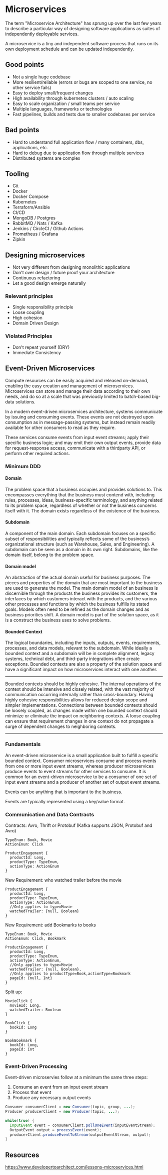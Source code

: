 # Microservices

The term "Microservice Architecture" has sprung up over the last few years to describe a particular way of designing software applications as suites of independently deployable services.

A microservice is a tiny and independent software process that runs on its own deployment schedule and can be updated independently.

## Good points

- Not a single huge codebase
- More resilient/reliable (errors or bugs are scoped to one service, no other service fails)
- Easy to deploy small/frequent changes
- High availability through kubernetes clusters / auto scaling
- Easy to scale organization / small teams per service
- Multiple languages, frameworks or technologies
- Fast pipelines, builds and tests due to smaller codebases per service

## Bad points

- Hard to understand full application flow / many containers, dbs, applications, etc.
- Hard to debug due to application flow through multiple services
- Distributed systems are complex

## Tooling

- Git
- Docker
- Docker Compose
- Kubernetes
- Terraform/Ansible
- CI/CD
- MongoDB / Postgres
- RabbitMQ / Nats / Kafka
- Jenkins / CircleCI / Github Actions
- Prometheus / Grafana
- Zipkin

## Designing microservices

- Not very different from designing monolithic applications
- Don't over design / future proof your architecture
- Continuous refactoring
- Let a good design emerge naturally

### Relevant principles

- Single responsibility principle
- Loose coupling
- High cohesion
- Domain Driven Design

### Violated Principles

- Don't repeat yourself (DRY)
- Immediate Consistency

## Event-Driven Microservices

Compute resources can be easily acquired and released on-demand, enabling the easy creation and management of microservices. Microservices can store and manage their data according to their own needs, and do so at a scale that was previously limited to batch-based big-data solutions.

In a modern event-driven microservices architecture, systems communicate by issuing and consuming events. These events are not destroyed upon consumption as in message-passing systems, but instead remain readily available for other consumers to read as they require.

These services consume events from input event streams; apply their specific business logic; and may emit their own output events, provide data for request-response access, communicate with a thirdparty API, or perform other required actions.

### Minimum DDD

#### Domain

The problem space that a business occupies and provides solutions to. This
encompasses everything that the business must contend with, including rules,
processes, ideas, business-specific terminology, and anything related to its problem
space, regardless of whether or not the business concerns itself with it. The
domain exists regardless of the existence of the business.

#### Subdomain

A component of the main domain. Each subdomain focuses on a specific subset
of responsibilities and typically reflects some of the business’s organizational
structure (such as Warehouse, Sales, and Engineering). A subdomain can be seen
as a domain in its own right. Subdomains, like the domain itself, belong to the
problem space.

#### Domain model

An abstraction of the actual domain useful for business purposes. The pieces and
properties of the domain that are most important to the business are used to generate
the model. The main domain model of an business is discernible through
the products the business provides its customers, the interfaces by which customers
interact with the products, and the various other processes and functions by
which the business fulfills its stated goals. Models often need to be refined as the
domain changes and as business priorities shift. A domain model is part of the
solution space, as it is a construct the business uses to solve problems.

#### Bounded Context

The logical boundaries, including the inputs, outputs, events, requirements, processes,
and data models, relevant to the subdomain. While ideally a bounded
context and a subdomain will be in complete alignment, legacy systems, technical
debt, and third-party integrations often create exceptions. Bounded contexts are
also a property of the solution space and have a significant impact on how microservices
interact with one another.

---

Bounded contexts should be highly cohesive. The internal operations of the context
should be intensive and closely related, with the vast majority of communication
occurring internally rather than cross-boundary. Having highly cohesive responsibilities
allows for reduced design scope and simpler implementations.
Connections between bounded contexts should be loosely coupled, as changes made
within one bounded context should minimize or eliminate the impact on neighboring
contexts. A loose coupling can ensure that requirement changes in one context do
not propagate a surge of dependent changes to neighboring contexts.

---

### Fundamentals

An event-driven microservice is a small application built to fulfill a specific bounded
context. Consumer microservices consume and process events from one or more
input event streams, whereas producer microservices produce events to event streams
for other services to consume. It is common for an event-driven microservice to be a
consumer of one set of input event streams and a producer of another set of output
event streams.

Events can be anything that is important to the business.

Events are typically represented using a key/value format.

### Communication and Data Contracts

Contracts: Avro, Thrift or Protobuf (Kafka supports JSON, Protobuf and Avro)

```
TypeEnum: Book, Movie
ActionEnum: Click

ProductEngagement {
  productId: Long,
  productType: TypeEnum,
  actionType: ActionEnum
}
```

New Requirement: who watched trailer before the movie

```
ProductEngagement {
  productId: Long,
  productType: TypeEnum,
  actionType: ActionEnum,
  //Only applies to type=Movie
  watchedTrailer: {null, Boolean}
}
```

New Requirement: add Bookmarks to books

```
TypeEnum: Book, Movie
ActionEnum: Click, Bookmark

ProductEngagement {
  productId: Long,
  productType: TypeEnum,
  actionType: ActionEnum,
  //Only applies to type=Movie
  watchedTrailer: {null, Boolean},
  //Only applies to productType=Book,actionType=Bookmark
  pageId: {null, Int}
}
```

Split up:

```
MovieClick {
  movieId: Long,
  watchedTrailer: Boolean
}

BookClick {
  bookId: Long
}

BookBookmark {
  bookId: Long,
  pageId: Int
}
```

### Event-Driven Processing

Event-driven microservies follow at a minimum the same three steps:

1. Consume an event from an input event stream
2. Process that event
3. Produce any necessary output events

```java
Consumer consumerClient = new Consumer(topic, group, ...);
Producer producerClient = new Producer(topic, ...);

while(true) {
  InputEvent event = consumerClient.pollOneEvent(inputEventStream);
  OutputEvent output = processEvent(event);
  producerClient.produceEventToStream(outputEventStream, output);
}
```

## Resources

https://www.developertoarchitect.com/lessons-microservices.html
